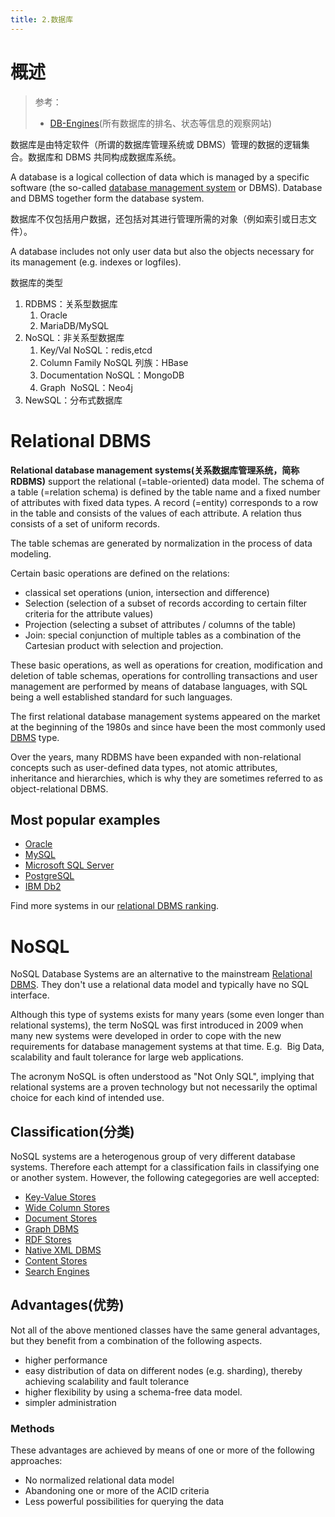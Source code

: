 ```yaml
---
title: 2.数据库
---
```


# 概述

> 参考：
> - [DB-Engines](https://db-engines.com/en/article/Database)(所有数据库的排名、状态等信息的观察网站)

数据库是由特定软件（所谓的数据库管理系统或 DBMS）管理的数据的逻辑集合。数据库和 DBMS 共同构成数据库系统。

A database is a logical collection of data which is managed by a specific software (the so-called [database management system](https://db-engines.com/en/article/Database+Management+System) or DBMS). Database and DBMS together form the database system.

数据库不仅包括用户数据，还包括对其进行管理所需的对象（例如索引或日志文件）。

A database includes not only user data but also the objects necessary for its management (e.g. indexes or logfiles).

数据库的类型

1. RDBMS：关系型数据库
   1. Oracle
   2. MariaDB/MySQL
2. NoSQL：非关系型数据库
   1. Key/Val NoSQL：redis,etcd
   2. Column Family NoSQL 列族：HBase
   3. Documentation NoSQL：MongoDB
   4. Graph  NoSQL：Neo4j
3. NewSQL：分布式数据库

# Relational DBMS

**Relational database management systems(关系数据库管理系统，简称 RDBMS)** support the relational (=table-oriented) data model. The schema of a table (=relation schema) is defined by the table name and a fixed number of attributes with fixed data types. A record (=entity) corresponds to a row in the table and consists of the values of each attribute. A relation thus consists of a set of uniform records.

The table schemas are generated by normalization in the process of data modeling.

Certain basic operations are defined on the relations:

- classical set operations (union, intersection and difference)
- Selection (selection of a subset of records according to certain filter criteria for the attribute values)
- Projection (selecting a subset of attributes / columns of the table)
- Join: special conjunction of multiple tables as a combination of the Cartesian product with selection and projection.

These basic operations, as well as operations for creation, modification and deletion of table schemas, operations for controlling transactions and user management are performed by means of database languages, with SQL being a well established standard for such languages.

The first relational database management systems appeared on the market at the beginning of the 1980s and since have been the most commonly used [DBMS](https://db-engines.com/en/article/DBMS) type.

Over the years, many RDBMS have been expanded with non-relational concepts such as user-defined data types, not atomic attributes, inheritance and hierarchies, which is why they are sometimes referred to as object-relational DBMS.

## Most popular examples

- [Oracle](https://db-engines.com/en/system/Oracle)
- [MySQL](https://db-engines.com/en/system/MySQL)
- [Microsoft SQL Server](https://db-engines.com/en/system/Microsoft+SQL+Server)
- [PostgreSQL](https://db-engines.com/en/system/PostgreSQL)
- [IBM Db2](https://db-engines.com/en/system/IBM+Db2)

Find more systems in our [relational DBMS ranking](https://db-engines.com/en/ranking/relational+dbms).

# NoSQL

NoSQL Database Systems are an alternative to the mainstream [Relational DBMS](https://db-engines.com/en/article/Relational+DBMS). They don't use a relational data model and typically have no SQL interface.

Although this type of systems exists for many years (some even longer than relational systems), the term NoSQL was first introduced in 2009 when many new systems were developed in order to cope with the new requirements for database management systems at that time. E.g.  Big Data, scalability and fault tolerance for large web applications.

The acronym NoSQL is often understood as "Not Only SQL", implying that relational systems are a proven technology but not necessarily the optimal choice for each kind of intended use.

## Classification(分类)

NoSQL systems are a heterogenous group of very different database systems. Therefore each attempt for a classification fails in classifying one or another system. However, the following categegories are well accepted:

- [Key-Value Stores](https://db-engines.com/en/article/Key-value+Stores)
- [Wide Column Stores](https://db-engines.com/en/article/Wide+Column+Stores)
- [Document Stores](https://db-engines.com/en/article/Document+Stores)
- [Graph DBMS](https://db-engines.com/en/article/Graph+DBMS)
- [RDF Stores](https://db-engines.com/en/article/RDF+Stores)
- [Native XML DBMS](https://db-engines.com/en/article/Native+XML+DBMS)
- [Content Stores](https://db-engines.com/en/article/Content+Stores)
- [Search Engines](https://db-engines.com/en/article/Search+Engines)

## Advantages(优势)

Not all of the above mentioned classes have the same general advantages, but they benefit from a combination of the following aspects.

- higher performance
- easy distribution of data on different nodes (e.g. sharding), thereby achieving scalability and fault tolerance
- higher flexibility by using a schema-free data model.
- simpler administration

### Methods

These advantages are achieved by means of one or more of the following approaches:

- No normalized relational data model
- Abandoning one or more of the ACID criteria
- Less powerful possibilities for querying the data
